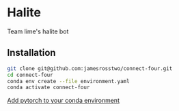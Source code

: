 # Halite
Team lime's halite bot

## Installation

```bash
git clone git@github.com:jamesrosstwo/connect-four.git
cd connect-four
conda env create --file environment.yaml
conda activate connect-four
```

[Add pytorch to your conda environment](https://pytorch.org/get-started/locally/)
